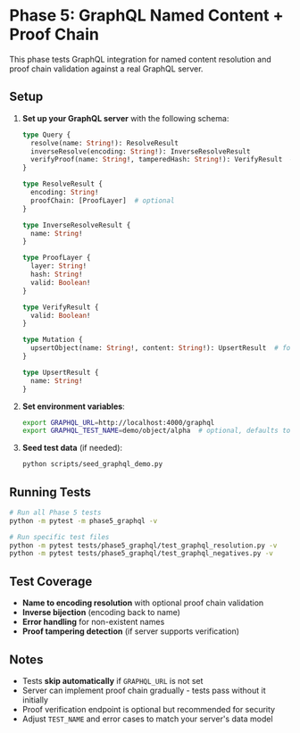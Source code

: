 # Phase 5: GraphQL Named Content + Proof Chain

This phase tests GraphQL integration for named content resolution and proof chain validation against a real GraphQL server.

## Setup

1. **Set up your GraphQL server** with the following schema:
   ```graphql
   type Query {
     resolve(name: String!): ResolveResult
     inverseResolve(encoding: String!): InverseResolveResult
     verifyProof(name: String!, tamperedHash: String!): VerifyResult  # optional
   }
   
   type ResolveResult {
     encoding: String!
     proofChain: [ProofLayer]  # optional
   }
   
   type InverseResolveResult {
     name: String!
   }
   
   type ProofLayer {
     layer: String!
     hash: String!
     valid: Boolean!
   }
   
   type VerifyResult {
     valid: Boolean!
   }
   
   type Mutation {
     upsertObject(name: String!, content: String!): UpsertResult  # for seeding
   }
   
   type UpsertResult {
     name: String!
   }
   ```

2. **Set environment variables**:
   ```bash
   export GRAPHQL_URL=http://localhost:4000/graphql
   export GRAPHQL_TEST_NAME=demo/object/alpha  # optional, defaults to demo/object/alpha
   ```

3. **Seed test data** (if needed):
   ```bash
   python scripts/seed_graphql_demo.py
   ```

## Running Tests

```bash
# Run all Phase 5 tests
python -m pytest -m phase5_graphql -v

# Run specific test files
python -m pytest tests/phase5_graphql/test_graphql_resolution.py -v
python -m pytest tests/phase5_graphql/test_graphql_negatives.py -v
```

## Test Coverage

- **Name to encoding resolution** with optional proof chain validation
- **Inverse bijection** (encoding back to name)
- **Error handling** for non-existent names
- **Proof tampering detection** (if server supports verification)

## Notes

- Tests **skip automatically** if `GRAPHQL_URL` is not set
- Server can implement proof chain gradually - tests pass without it initially
- Proof verification endpoint is optional but recommended for security
- Adjust `TEST_NAME` and error cases to match your server's data model
